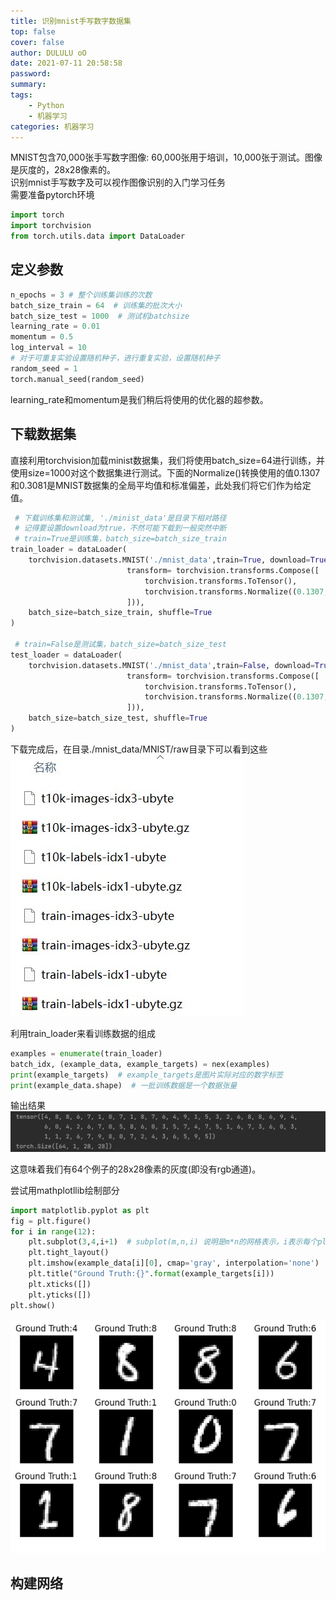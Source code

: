 ```yaml
---
title: 识别mnist手写数字数据集
top: false
cover: false
author: DULULU oO
date: 2021-07-11 20:58:58
password:
summary:
tags:
    - Python
    - 机器学习
categories: 机器学习
---
```


MNIST包含70,000张手写数字图像: 60,000张用于培训，10,000张于测试。图像是灰度的，28x28像素的。  
识别mnist手写数字及可以视作图像识别的入门学习任务  
需要准备pytorch环境


```Python
import torch
import torchvision
from torch.utils.data import DataLoader
```

## 定义参数

```Python
n_epochs = 3 # 整个训练集训练的次数
batch_size_train = 64  # 训练集的批次大小
batch_size_test = 1000  # 测试机batchsize
learning_rate = 0.01
momentum = 0.5
log_interval = 10
# 对于可重复实验设置随机种子，进行重复实验，设置随机种子
random_seed = 1
torch.manual_seed(random_seed)

```

learning_rate和momentum是我们稍后将使用的优化器的超参数。  

## 下载数据集

直接利用torchvision加载minist数据集，我们将使用batch_size=64进行训练，并使用size=1000对这个数据集进行测试。下面的Normalize()转换使用的值0.1307和0.3081是MNIST数据集的全局平均值和标准偏差，此处我们将它们作为给定值。

```Python
 # 下载训练集和测试集, './minist_data'是目录下相对路径
 # 记得要设置download为true，不然可能下载到一般突然中断
 # train=True是训练集，batch_size=batch_size_train
train_loader = dataLoader(
    torchvision.datasets.MNIST('./mnist_data',train=True, download=True,
                          transform= torchvision.transforms.Compose([
                              torchvision.transforms.ToTensor(),
                              torchvision.transforms.Normalize((0.1307,),(0.3081,))
                          ])),
    batch_size=batch_size_train, shuffle=True
)

 # train=False是测试集，batch_size=batch_size_test
test_loader = dataLoader(
    torchvision.datasets.MNIST('./mnist_data',train=False, download=True,
                          transform= torchvision.transforms.Compose([
                              torchvision.transforms.ToTensor(),
                              torchvision.transforms.Normalize((0.1307,),(0.3081,))
                          ])),
    batch_size=batch_size_test, shuffle=True
)

```

下载完成后，在目录./mnist_data/MNIST/raw目录下可以看到这些
![](/img/posts/Programming/mnist0.jpg)

利用train_loader来看训练数据的组成
```Python
examples = enumerate(train_loader)
batch_idx, (example_data, example_targets) = nex(examples)
print(example_targets)  # example_targets是图片实际对应的数字标签
print(example_data.shape)  # 一批训练数据是一个数据张量
```

输出结果
![](/img/posts/Programming/mnist1.jpg)

这意味着我们有64个例子的28x28像素的灰度(即没有rgb通道)。

尝试用mathplotllib绘制部分

```Python
import matplotlib.pyplot as plt
fig = plt.figure()
for i in range(12):
    plt.subplot(3,4,i+1)  # subplot(m,n,i) 说明是m*n的网格表示，i表示每个plot的编号， 这样可以把几张图放在一张图片中表示出来
    plt.tight_layout()
    plt.imshow(example_data[i][0], cmap='gray', interpolation='none')
    plt.title("Ground Truth:{}".format(example_targets[i]))
    plt.xticks([])
    plt.yticks([])
plt.show()
```

![输出结果](/img/posts/Programming/mnist2.jpg)

## 构建网络
